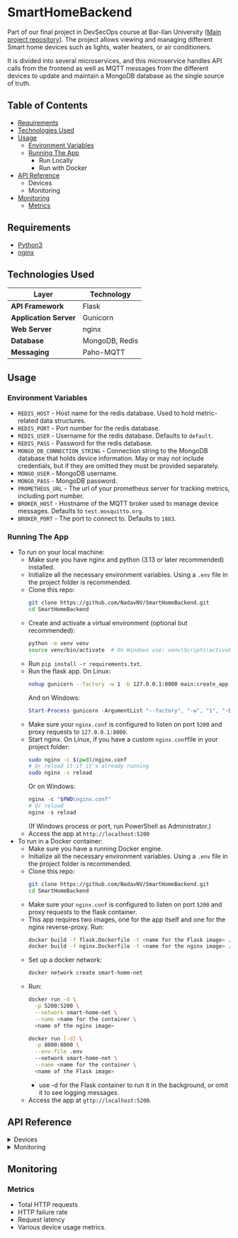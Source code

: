 # SmartHomeBackend

Part of our final project in DevSecOps course at Bar-Ilan
University ([Main project repository](https://github.com/NadavNV/SmartHomeConfig)). The project allows viewing and
managing different Smart home devices such as lights, water heaters, or air conditioners.

It is divided into several microservices, and this microservice handles API calls from the frontend as well as MQTT
messages from the different devices to update and maintain a MongoDB database as the single source of truth.

## Table of Contents

- [Requirements](#requirements)
- [Technologies Used](#technologies-used)
- [Usage](#usage)
    - [Environment Variables](#environment-variables)
    - [Running The App](#running-the-app)
        - Run Locally
        - Run with Docker
- [API Reference](#api-reference)
    - Devices
    - Monitoring
- [Monitoring](#monitoring)
    - [Metrics](#metrics)

## Requirements

- [Python3](https://www.python.org/downloads/)
- [nginx](https://nginx.org/en/download.html)

## Technologies Used

| Layer                  | Technology     |
|------------------------|----------------|
| **API Framework**      | Flask          |
| **Application Server** | Gunicorn       |
| **Web Server**         | nginx          |
| **Database**           | MongoDB, Redis |
| **Messaging**          | Paho-MQTT      |

## Usage

### Environment Variables

- `REDIS_HOST` - Host name for the redis database. Used to hold metric-related data structures.
- `REDIS_PORT` - Port number for the redis database.
- `REDIS_USER` - Username for the redis database. Defaults to `default`.
- `REDIS_PASS` - Password for the redis database.
- `MONGO_DB_CONNECTION_STRING` - Connection string to the MongoDB database that holds device information. May or may not
  include credentials, but if they are omitted they must be provided separately.
- `MONGO_USER` - MongoDB username.
- `MONGO_PASS` - MongoDB password.
- `PROMETHEUS_URL` - The url of your prometheus server for tracking metrics, including port number.
- `BROKER_HOST` - Hostname of the MQTT broker used to manage device messages. Defaults to `test.mosquitto.org`.
- `BROKER_PORT` - The port to connect to. Defaults to `1883`.

### Running The App

- To run on your local machine:
    - Make sure you have nginx and python (3.13 or later recommended) installed.
    - Initialize all the necessary environment variables. Using a `.env` file in the project folder is recommended.
    - Clone this repo:
      ```bash
      git clone https://github.com/NadavNV/SmartHomeBackend.git
      cd SmartHomeBackend
      ```
    - Create and activate a virtual environment (optional but recommended):
        ```bash
        python -m venv venv
        source venv/bin/activate  # On Windows use: venv\Scripts\activate
        ```
    - Run `pip install -r requirements.txt`.
    - Run the flask app. On Linux:
        ```bash
        nohup gunicorn --factory -w 1 -b 127.0.0.1:8000 main:create_app > gunicorn.log 2>&1 &
        ```
      And on Windows:
        ```powershell
        Start-Process gunicorn -ArgumentList "--factory", "-w", "1", "-b", "127.0.0.1:8000", "main:create_app"
        ```
    - Make sure your `nginx.conf` is configured to listen on port `5200` and proxy requests to `127.0.0.1:8000`.
    - Start nginx. On Linux, if you have a custom `nginx.conf`file in your project folder:
        ```bash
        sudo nginx -c $(pwd)/nginx.conf
        # Or reload it if it's already running
        sudo nginx -s reload
        ```
      Or on Windows:
        ```powershell
        nginx -c "$PWD\nginx.conf"
        # Or reload
        nginx -s reload
        ```
      (If Windows process or port, run PowerShell as Administrator.)
    - Access the app at `http://localhost:5200`
- To run in a Docker container:
    - Make sure you have a running Docker engine.
    - Initialize all the necessary environment variables. Using a `.env` file in the project folder is recommended.
    - Clone this repo:
      ```bash
      git clone https://github.com/NadavNV/SmartHomeBackend.git
      cd SmartHomeBackend
      ```
    - Make sure your `nginx.conf` is configured to listen on port `5200` and proxy requests to the flask container.
    - This app requires two images, one for the app itself and one for the nginx reverse-proxy. Run:
      ```bash
      docker build -f flask.Dockerfile -t <name for the Flask image> .
      docker build -f nginx.Dockerfile -t <name for the nginx image> .
      ```
    - Set up a docker network:
        ```bash
        docker network create smart-home-net
        ```
    - Run:
      ```bash
      docker run -d \
        -p 5200:5200 \
        --network smart-home-net \
        --name <name for the container \
        <name of the nginx image>
      
      docker run [-d] \
        -p 8000:8000 \
        --env-file .env
        --network smart-home-net \
        --name <name for the container \
        <name of the Flask image>
      ```
        - use -d for the Flask container to run it in the background, or omit it to see logging messages.
    - Access the app at `gttp://localhost:5200`.

## API Reference

<details>
<summary>Devices</summary>

| Method | Endpoint                   | Description                 |
|--------|----------------------------|-----------------------------|
| GET    | `/api/ids`                 | List all device IDs         |
| GET    | `/api/devices`             | List all devices            |
| GET    | `/api/devices/<id>`        | Device details              |
| GET    | `/api/devices/analytics`   | Device usage analytics      |
| POST   | `/api/devices`             | Add new device              |
| PUT    | `/api/devices/<id>`        | Update device information   |
| DELETE | `/api/devices/<id>`        | Delete device               |
| POST   | `/api/devices/<id>/action` | Update device configuration |

</details>

<details>
<summary>Monitoring</summary>

| Method | Endpoint   | Description        |
|--------|------------|--------------------|
| GET    | `/metrics` | Prometheus metrics |
| GET    | `/healthy` | Liveness check     |
| GET    | `/ready`   | Readiness check    |

</details>

## Monitoring

### Metrics

- Total HTTP requests
- HTTP failure rate
- Request latency
- Various device usage metrics.
